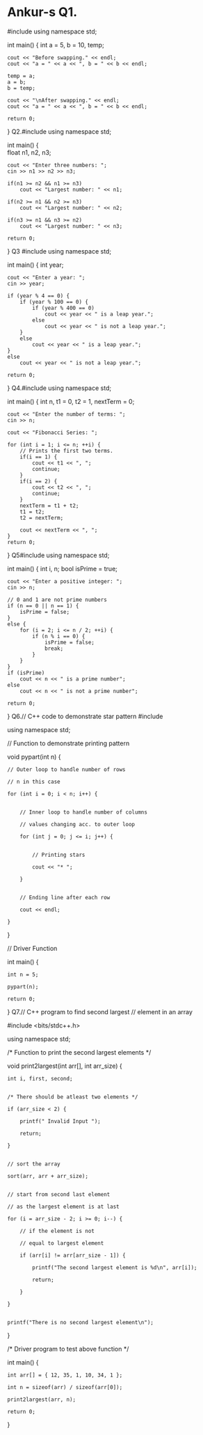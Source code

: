 # Ankur-s  Q1.
#include <iostream>
using namespace std;

int main()
{
    int a = 5, b = 10, temp;

    cout << "Before swapping." << endl;
    cout << "a = " << a << ", b = " << b << endl;

    temp = a;
    a = b;
    b = temp;

    cout << "\nAfter swapping." << endl;
    cout << "a = " << a << ", b = " << b << endl;

    return 0;
}
Q2.#include <iostream>
using namespace std;

int main() {    
    float n1, n2, n3;

    cout << "Enter three numbers: ";
    cin >> n1 >> n2 >> n3;

    if(n1 >= n2 && n1 >= n3)
        cout << "Largest number: " << n1;

    if(n2 >= n1 && n2 >= n3)
        cout << "Largest number: " << n2;
    
    if(n3 >= n1 && n3 >= n2)
        cout << "Largest number: " << n3;
  
    return 0;
}
Q3 
#include <iostream>
using namespace std;

int main() {
    int year;

    cout << "Enter a year: ";
    cin >> year;

    if (year % 4 == 0) {
        if (year % 100 == 0) {
            if (year % 400 == 0)
                cout << year << " is a leap year.";
            else
                cout << year << " is not a leap year.";
        }
        else
            cout << year << " is a leap year.";
    }
    else
        cout << year << " is not a leap year.";

    return 0;
}
Q4.#include <iostream>
using namespace std;

int main() {
    int n, t1 = 0, t2 = 1, nextTerm = 0;

    cout << "Enter the number of terms: ";
    cin >> n;

    cout << "Fibonacci Series: ";

    for (int i = 1; i <= n; ++i) {
        // Prints the first two terms.
        if(i == 1) {
            cout << t1 << ", ";
            continue;
        }
        if(i == 2) {
            cout << t2 << ", ";
            continue;
        }
        nextTerm = t1 + t2;
        t1 = t2;
        t2 = nextTerm;
        
        cout << nextTerm << ", ";
    }
    return 0;
}
Q5#include <iostream>
using namespace std;

int main() {
    int i, n;
    bool isPrime = true;

    cout << "Enter a positive integer: ";
    cin >> n;

    // 0 and 1 are not prime numbers
    if (n == 0 || n == 1) {
        isPrime = false;
    }
    else {
        for (i = 2; i <= n / 2; ++i) {
            if (n % i == 0) {
                isPrime = false;
                break;
            }
        }
    }
    if (isPrime)
        cout << n << " is a prime number";
    else
        cout << n << " is not a prime number";

    return 0;
}
Q6.// C++ code to demonstrate star pattern
#include <iostream>

using namespace std;
 
// Function to demonstrate printing pattern

void pypart(int n)
{

    // Outer loop to handle number of rows

    // n in this case

    for (int i = 0; i < n; i++) {
 

        // Inner loop to handle number of columns

        // values changing acc. to outer loop

        for (int j = 0; j <= i; j++) {
 

            // Printing stars

            cout << "* ";

        }
 

        // Ending line after each row

        cout << endl;

    }
}
 
// Driver Function

int main()
{

    int n = 5;

    pypart(n);

    return 0;
}
Q7.// C++ program to find second largest
// element in an array
 
#include <bits/stdc++.h>

using namespace std;
 
/* Function to print the second largest elements */

void print2largest(int arr[], int arr_size)
{

    int i, first, second;
 

    /* There should be atleast two elements */

    if (arr_size < 2) {

        printf(" Invalid Input ");

        return;

    }
 

    // sort the array

    sort(arr, arr + arr_size);
 

    // start from second last element

    // as the largest element is at last

    for (i = arr_size - 2; i >= 0; i--) {

        // if the element is not

        // equal to largest element

        if (arr[i] != arr[arr_size - 1]) {

            printf("The second largest element is %d\n", arr[i]);

            return;

        }

    }
 

    printf("There is no second largest element\n");
}
 
/* Driver program to test above function */

int main()
{

    int arr[] = { 12, 35, 1, 10, 34, 1 };

    int n = sizeof(arr) / sizeof(arr[0]);

    print2largest(arr, n);

    return 0;
}
